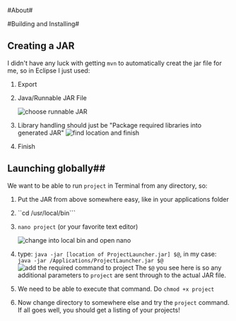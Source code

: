 #About#


#Building and Installing#
## Creating a JAR ##
I didn't have any luck with getting ```mvn``` to automatically creat the jar file for me, so in Eclipse I just used:

1. Export
2. Java/Runnable JAR File

	![choose runnable JAR](https://bytebucket.org/jordancrawfordnz/projectlauncher/raw/970cb4fea46547ac8fd542094c57b4befd568252/images/making_jar_1.jpg)

3. Library handling should just be "Package required libraries into generated JAR"
![find location and finish](https://bytebucket.org/jordancrawfordnz/projectlauncher/raw/970cb4fea46547ac8fd542094c57b4befd568252/images/making_jar_2.jpg)

4. Finish


## Launching globally##
We want to be able to run ```project``` in Terminal from any directory, so:

1. Put the JAR from above somewhere easy, like in your applications folder
2. ``cd /usr/local/bin```
3. ``nano project`` (or your favorite text editor)
	
	![change into local bin and open nano](https://bytebucket.org/jordancrawfordnz/projectlauncher/raw/970cb4fea46547ac8fd542094c57b4befd568252/images/setting_up_1.jpg)

4. type: ``java -jar [location of ProjectLauncher.jar] $@``,  in my case: ``java -jar /Applications/ProjectLauncher.jar $@``
		![add the required command to project](https://bytebucket.org/jordancrawfordnz/projectlauncher/raw/970cb4fea46547ac8fd542094c57b4befd568252/images/setting_up_2.jpg)
		The ``$@`` you see here is so any additional parameters to ``project`` are sent through to the actual JAR file.
		
5. We need to be able to execute that command. Do ``chmod +x project``
6. Now change directory to somewhere else and try the ``project`` command. If all goes well, you should get a listing of your projects!